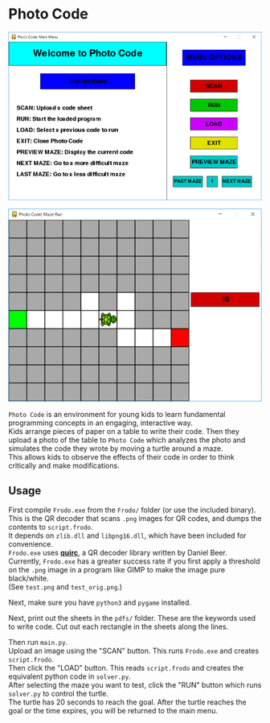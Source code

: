 # Photo Code

![alt tag](screenshots/screen1.png)

![alt tag](screenshots/screen2.png)

`Photo Code` is an environment for young kids to learn fundamental programming concepts in an engaging, interactive way.  
Kids arrange pieces of paper on a table to write their code. Then they upload a photo of the table to `Photo Code` which analyzes the photo and simulates the code they wrote by moving a turtle around a maze.  
This allows kids to observe the effects of their code in order to think critically and make modifications.


## Usage

First compile `Frodo.exe` from the `Frodo/` folder (or use the included binary).  
This is the QR decoder that scans `.png` images for QR codes, and dumps the contents to `script.frodo`.  
It depends on `zlib.dll` and `libpng16.dll`, which have been included for convenience.  
`Frodo.exe` uses [**quirc**][quirc], a QR decoder library written by Daniel Beer.  
Currently, `Frodo.exe` has a greater success rate if you first apply a threshold on the `.png` image in a program like GIMP to make the image pure black/white.  
(See `test.png` and `test_orig.png`.)

Next, make sure you have `python3` and `pygame` installed.

Next, print out the sheets in the `pdfs/` folder. These are the keywords used to write code. Cut out each rectangle in the sheets along the lines.

Then run `main.py`.  
Upload an image using the "SCAN" button. This runs `Frodo.exe` and creates `script.frodo`.  
Then click the "LOAD" button. This reads `script.frodo` and creates the equivalent python code in `solver.py`.  
After selecting the maze you want to test, click the "RUN" button which runs `solver.py` to control the turtle.  
The turtle has 20 seconds to reach the goal. After the turtle reaches the goal or the time expires, you will be returned to the main menu.

[quirc]: https://github.com/dlbeer/quirc
